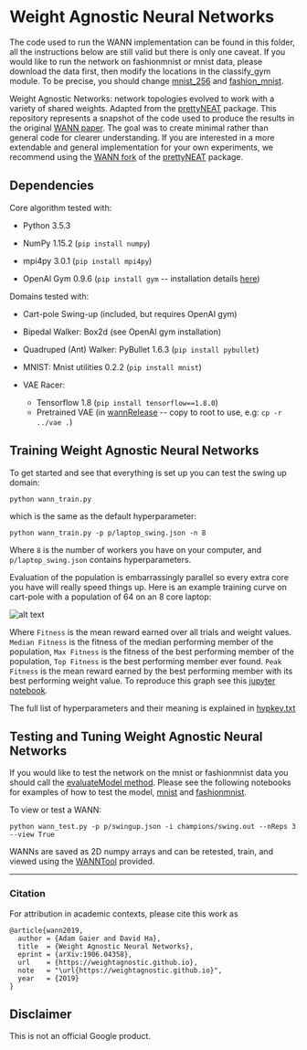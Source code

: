 # Weight Agnostic Neural Networks

The code used to run the WANN implementation can be found in this folder, all the instructions below are still valid but there is only one caveat. If you would like to run the network on fashionmnist or mnist data, please download the data first, then modify the locations in the classify_gym module. To be precise, you should change [mnist_256](https://github.com/Avuerro/NaturalComputing/blob/e16e4918d59195e9bba238b83d755a6751830d0c/Project/WANN/domain/classify_gym.py#L123) and [fashion_mnist](https://github.com/Avuerro/NaturalComputing/blob/e16e4918d59195e9bba238b83d755a6751830d0c/Project/WANN/domain/classify_gym.py#L135).

Weight Agnostic Networks: network topologies evolved to work with a variety of shared weights. Adapted from the [prettyNEAT](../prettyNEAT) package. This repository represents a snapshot of the code used to produce the results in the original [WANN paper](https://weightagnostic.github.io/). The goal was to create minimal rather than general code for clearer understanding. If you are interested in a more extendable and general implementation for your own experiments, we recommend using the [WANN fork](../prettyNEAT_WANN) of the [prettyNEAT](../prettyNEAT) package.

## Dependencies

Core algorithm tested with:

- Python 3.5.3

- NumPy 1.15.2 (`pip install numpy`)

- mpi4py 3.0.1 (`pip install mpi4py`)

- OpenAI Gym 0.9.6 (`pip install gym` -- installation details [here](https://github.com/openai/gym))


Domains tested with:

- Cart-pole Swing-up (included, but requires OpenAI gym)

- Bipedal Walker: Box2d (see OpenAI gym installation)

- Quadruped (Ant) Walker: PyBullet 1.6.3 (`pip install pybullet`)

- MNIST: Mnist utilities 0.2.2 (`pip install mnist`)

- VAE Racer: 
    - Tensorflow 1.8 (`pip install tensorflow==1.8.0`)
    - Pretrained VAE (in [wannRelease](../) -- copy to root to use, e.g: `cp -r ../vae .`)



## Training Weight Agnostic Neural Networks

To get started and see that everything is set up you can test the swing up domain:

```
python wann_train.py
```

which is the same as the default hyperparameter:

```
python wann_train.py -p p/laptop_swing.json -n 8
```

Where `8` is the number of workers you have on your computer, and `p/laptop_swing.json` contains hyperparameters.

Evaluation of the population is embarrassingly parallel so every extra core you have will really speed things up. Here is an example training curve on cart-pole with a population of 64 on an 8 core laptop:

![alt text](log/wann_run.png)

Where `Fitness` is the mean reward earned over all trials and weight values. `Median Fitness` is the fitness of the median performing member of the population, `Max Fitness` is the fitness of the best performing member of the population, `Top Fitness` is the best performing member ever found. `Peak Fitness` is the mean reward earned by the best performing member with its best performing weight value. To reproduce this graph see this [jupyter notebook](log/viewRunStats.ipynb).

The full list of hyperparameters and their meaning is explained in [hypkey.txt](p/hypkey.txt)

## Testing and Tuning Weight Agnostic Neural Networks

If you would like to test the network on the mnist or fashionmnist data you should call the [evaluateModel method](https://github.com/Avuerro/NaturalComputing/blob/0d00725c1f744b04c823e383d7d8336bb8856109/Project/WANN/wann_src/task.py#L143). Please see the following notebooks for examples of how to test the model, [mnist](https://github.com/Avuerro/NaturalComputing/blob/main/Project/WANN/Mnist%20Performance%20Statistics.ipynb) and [fashionmnist](https://github.com/Avuerro/NaturalComputing/blob/main/Project/WANN/Fashion-Mnist%20Performance%20Statistics.ipynb).

To view or test a WANN:

```
python wann_test.py -p p/swingup.json -i champions/swing.out --nReps 3 --view True
```

WANNs are saved as 2D numpy arrays and can be retested, train, and viewed using the [WANNTool](../WANNTool) provided.

---

### Citation
For attribution in academic contexts, please cite this work as

```
@article{wann2019,
  author = {Adam Gaier and David Ha},  
  title  = {Weight Agnostic Neural Networks},  
  eprint = {arXiv:1906.04358},  
  url    = {https://weightagnostic.github.io},  
  note   = "\url{https://weightagnostic.github.io}",  
  year   = {2019}  
}
```

## Disclaimer

This is not an official Google product.


